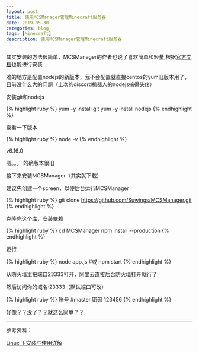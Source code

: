 ```yaml
---
layout: post
title: 使用MCSManager管理Minecraft服务器
date: 2019-05-30
categories: blog
tags: [Minecraft]
description: 使用MCSManager管理Minecraft服务器
---
```


其实安装的方法很简单，MCSManager的作者也说了喜欢简单和轻量,根据[官方文档](https://github.com/Suwings/MCSManager)也能进行安装

难的地方是配置nodejs的新版本，我不会配置就直接centos的yum旧版本用了，目前没什么大的问题（上次的discord机器人的nodejs搞得头疼）

安装git和nodejs

{% highlight ruby %}
yum -y install git
yum -y install nodejs
{% endhighlight %}

查看一下版本

{% highlight ruby %}
node -v
{% endhighlight %}

v6.16.0

嗯。。。 的确版本很旧

接下来安装MCSManager（其实就下载）

建议先创建一个screen，以便后台运行MCSManager

{% highlight ruby %}
git clone https://github.com/Suwings/MCSManager.git
{% endhighlight %}

克隆完这个库，安装依赖

{% highlight ruby %}
cd MCSManager
npm install --production
{% endhighlight %}

运行

{% highlight ruby %}
node app.js #或 npm start
{% endhighlight %}

从防火墙里把端口23333打开，阿里云直接后台防火墙打开就行了

然后访问你的域名:23333（默认端口可改）

{% highlight ruby %}
账号 #master
密码 123456
{% endhighlight %}

好像？？没了？？就这么简单？？

----

参考资料：

[Linux 下安装与使用详解
](https://github.com/Suwings/MCSManager/wiki/Linux-%E4%B8%8B%E5%AE%89%E8%A3%85%E4%B8%8E%E4%BD%BF%E7%94%A8%E8%AF%A6%E8%A7%A3)
